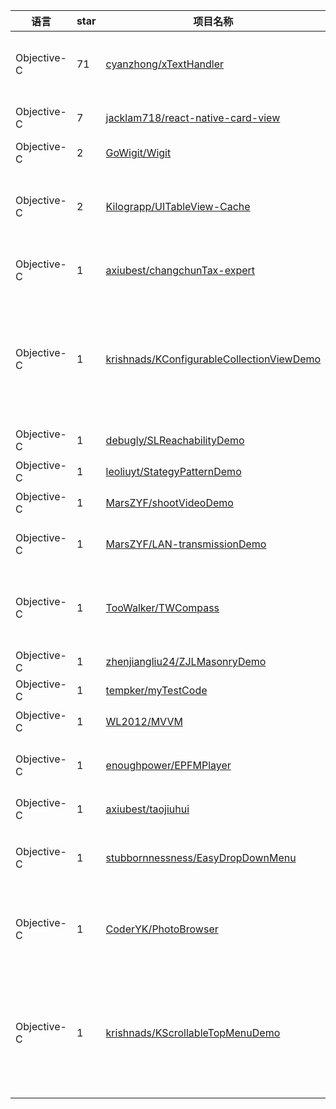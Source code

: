 语言|star|项目名称|描述
---|---|---|---
Objective-C|71|[cyanzhong/xTextHandler](https://github.com/cyanzhong/xTextHandler)|Xcode Source Editor Extension Toolset
Objective-C|7|[jacklam718/react-native-card-view](https://github.com/jacklam718/react-native-card-view)|A react native card component
Objective-C|2|[GoWigit/Wigit](https://github.com/GoWigit/Wigit)| 
Objective-C|2|[Kilograpp/UITableView-Cache](https://github.com/Kilograpp/UITableView-Cache)|UITableView cell cache that cures scroll-lags on a cell instantiating
Objective-C|1|[axiubest/changchunTax-expert](https://github.com/axiubest/changchunTax-expert)|长春国税专＋－已申请国家项目
Objective-C|1|[krishnads/KConfigurableCollectionViewDemo](https://github.com/krishnads/KConfigurableCollectionViewDemo)|You can fully configure your collection view to handle number of items in a row.
Objective-C|1|[debugly/SLReachabilityDemo](https://github.com/debugly/SLReachabilityDemo)|检测网络变化
Objective-C|1|[leoliuyt/StategyPatternDemo](https://github.com/leoliuyt/StategyPatternDemo)| 
Objective-C|1|[MarsZYF/shootVideoDemo](https://github.com/MarsZYF/shootVideoDemo)|断点拍摄视频Demo
Objective-C|1|[MarsZYF/LAN-transmissionDemo](https://github.com/MarsZYF/LAN-transmissionDemo)|关于两台手机通过局域网传输数据
Objective-C|1|[TooWalker/TWCompass](https://github.com/TooWalker/TWCompass)|TooWalker Compass - imitate Apple's Compass-app
Objective-C|1|[zhenjiangliu24/ZJLMasonryDemo](https://github.com/zhenjiangliu24/ZJLMasonryDemo)| 
Objective-C|1|[tempker/myTestCode](https://github.com/tempker/myTestCode)|测试仓库
Objective-C|1|[WL2012/MVVM](https://github.com/WL2012/MVVM)|关于MVVM的简单使用
Objective-C|1|[enoughpower/EPFMPlayer](https://github.com/enoughpower/EPFMPlayer)|a simple audio player demo by swift
Objective-C|1|[axiubest/taojiuhui](https://github.com/axiubest/taojiuhui)|淘酒汇买家版
Objective-C|1|[stubbornnessness/EasyDropDownMenu](https://github.com/stubbornnessness/EasyDropDownMenu)|类似美团，糯米，大众点评的筛选排序菜单
Objective-C|1|[CoderYK/PhotoBrowser](https://github.com/CoderYK/PhotoBrowser)|一个 Swift写的图片浏览器 demo,使用自定义 modal 动画
Objective-C|1|[krishnads/KScrollableTopMenuDemo](https://github.com/krishnads/KScrollableTopMenuDemo)|A very simple demo with menu bttons on top of the view which can be scrolled very easily
